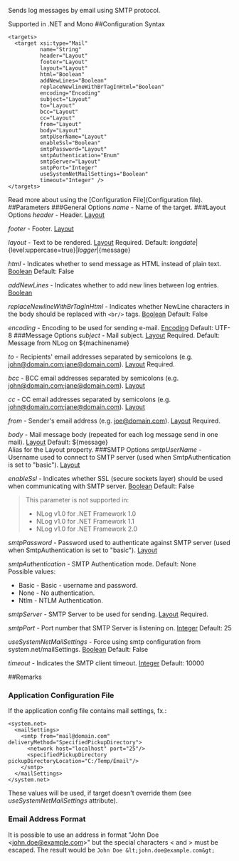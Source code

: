Sends log messages by email using SMTP protocol. 

Supported in .NET and Mono
##Configuration Syntax
```
<targets>
  <target xsi:type="Mail"
          name="String"
          header="Layout"
          footer="Layout"
          layout="Layout"
          html="Boolean"
          addNewLines="Boolean"
          replaceNewlineWithBrTagInHtml="Boolean"
          encoding="Encoding"
          subject="Layout"
          to="Layout"
          bcc="Layout"
          cc="Layout"
          from="Layout"
          body="Layout"
          smtpUserName="Layout"
          enableSsl="Boolean"
          smtpPassword="Layout"
          smtpAuthentication="Enum"
          smtpServer="Layout"
          smtpPort="Integer"
          useSystemNetMailSettings="Boolean"
          timeout="Integer" />
</targets>
```
Read more about using the [Configuration File](Configuration file).
##Parameters
###General Options
_name_ - Name of the target.
###Layout Options
_header_ - Header. [Layout](Data-types)

_footer_ - Footer. [Layout](Data-types)

_layout_ - Text to be rendered. [Layout](Data-types) Required. Default: ${longdate}|${level:uppercase=true}|${logger}|${message}

_html_ - Indicates whether to send message as HTML instead of plain text. [Boolean](Data-types) Default: False

_addNewLines_ - Indicates whether to add new lines between log entries. [Boolean](Data-types)

_replaceNewlineWithBrTagInHtml_ - Indicates whether NewLine characters in the body should be replaced with `<br/>` tags. [Boolean](Data-types) Default: False

_encoding_ - Encoding to be used for sending e-mail. [Encoding](Data-types) Default: UTF-8
###Message Options
_subject_ - Mail subject. [Layout](Data-types) Required. Default: Message from NLog on ${machinename}

_to_ - Recipients' email addresses separated by semicolons (e.g. john@domain.com;jane@domain.com). [Layout](Data-types) Required.

_bcc_ - BCC email addresses separated by semicolons (e.g. john@domain.com;jane@domain.com). [Layout](Data-types)

_cc_ - CC email addresses separated by semicolons (e.g. john@domain.com;jane@domain.com). [Layout](Data-types)

_from_ - Sender's email address (e.g. joe@domain.com). [Layout](Data-types) Required.

_body_ - Mail message body (repeated for each log message send in one mail). [Layout](Data-types) Default: ${message}  
Alias for the Layout property.
###SMTP Options
_smtpUserName_ - Username used to connect to SMTP server (used when SmtpAuthentication is set to "basic"). [Layout](Data-types)

_enableSsl_ - Indicates whether SSL (secure sockets layer) should be used when communicating with SMTP server. [Boolean](Data-types) Default: False  
> This parameter is not supported in:
> * NLog v1.0 for .NET Framework 1.0
> * NLog v1.0 for .NET Framework 1.1
> * NLog v1.0 for .NET Framework 2.0

_smtpPassword_ - Password used to authenticate against SMTP server (used when SmtpAuthentication is set to "basic"). [Layout](Data-types)

_smtpAuthentication_ - SMTP Authentication mode. Default: None  
Possible values:
* Basic - Basic - username and password.
* None - No authentication.
* Ntlm - NTLM Authentication.

_smtpServer_ - SMTP Server to be used for sending. [Layout](Data-types) Required.

_smtpPort_ - Port number that SMTP Server is listening on. [Integer](Data-types) Default: 25

_useSystemNetMailSettings_ - Force using smtp configuration from system.net/mailSettings. [Boolean](Data-types) Default: False

_timeout_ - Indicates the SMTP client timeout. [Integer](Data-types) Default: 10000

##Remarks

### Application Configuration File
If the application config file contains mail settings, fx.:

```
<system.net>
  <mailSettings>
    <smtp from="mail@domain.com" deliveryMethod="SpecifiedPickupDirectory">
      <network host="localhost" port="25"/>
      <specifiedPickupDirectory pickupDirectoryLocation="C:/Temp/Email"/>
    </smtp>
  </mailSettings>
</system.net>
```

These values will be used, if target doesn't override them (see _useSystemNetMailSettings_ attribute).

### Email Address Format

It is possible to use an address in format "John Doe &lt;john.doe@example.com&gt;" but the special characters < and > must be escaped. The result would be `John Doe &lt;john.doe@example.com&gt;`